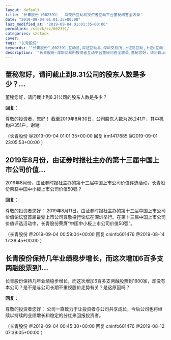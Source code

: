 ```yaml
---
layout: default
title: '长青股份（002391）- 深交所互动易投资者互动平台董秘问答全收录'
date: "2019-09-04 01:01:35+00:00"
last_modified_at: "2019-09-04 01:01:35+00:00"
permalink: /stock/sz/002391/
categories: szstock
cover: 
tags: "长青股份"
keywords: '"长青股份",002391,互动易,深证互动易,深圳交易所,上证易互动,上证e互动'
description: '"长青股份-深圳交易所投资者互动平台董秘问答全收录,董秘您好，请问截止到8.31公司的股东人数是多少？"'
---
```


## 董秘您好，请问截止到8.31公司的股东人数是多少？...

董秘您好，请问截止到8.31公司的股东人数是多少？

**回复**：

尊敬的投资者，您好！ 截至2019年8月30日，公司股东人数为26,241户，其中机构户351户，谢谢! 

（长青股份  @2019-09-04 01:01:35+00:00 回复 irm1417885  @2019-09-01 23:05:53+00:00 ）

## 2019年8月份，由证券时报社主办的第十三届中国上市公司价值...

2019年8月份，由证券时报社主办的第十三届中国上市公司价值评选活动，长青股份荣获中国中小板上市公司价值50强？

**回复**：

尊敬的投资者您好：
    2019年8月11日，由证券时报社主办的第十三届中国上市公司价值论坛暨首届最受上市公司尊敬投行论坛在深圳举行。在第十三届中国上市公司价值评选活动中，长青股份荣膺“中国中小板上市公司价值50强”。 

（长青股份  @2019-09-04 00:59:04+00:00 回复 cninfo601476  @2019-08-14 17:36:45+00:00 ）

## 长青股份保持几年业绩稳步增长，而这次增加6百多支两融股票到1...

长青股份保持几年业绩稳步增长，而这次增加6百多支两融股票到1600家，却没有本公司？是不是与公司长期不重视股价走势有关？是这原因吗？

**回复**：

尊敬的投资者您好：
    公司一直致力于让投资者与公司共享成长，今后公司也将继续以持续的业绩增长和稳定的分红来回报投资者。 

（长青股份  @2019-09-04 00:45:30+00:00 回复 cninfo601476  @2019-08-12 07:39:05+00:00 ）

